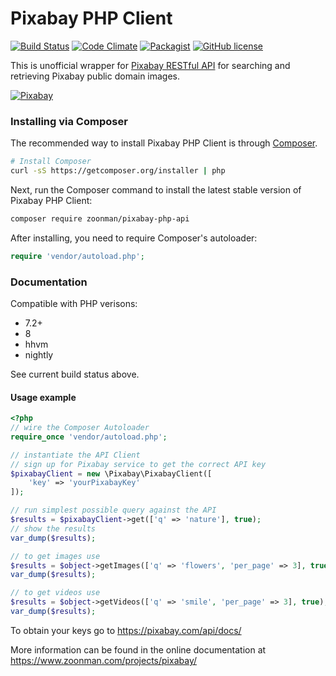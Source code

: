 # Pixabay PHP Client
[![Build Status](https://github.com/zoonman/pixabay-php-api/actions/workflows/php.yml/badge.svg)](https://github.com/zoonman/pixabay-php-api/actions/workflows/php.yml) [![Code Climate](https://codeclimate.com/github/zoonman/pixabay-php-api/badges/gpa.svg)](https://codeclimate.com/github/zoonman/pixabay-php-api) [![Packagist](https://img.shields.io/packagist/dt/zoonman/pixabay-php-api.svg)]() [![GitHub license](https://img.shields.io/github/license/zoonman/pixabay-php-api.svg)]()

This is unofficial wrapper for [Pixabay RESTful API](http://pixabay.com/api/docs/) for searching and retrieving Pixabay public domain images. 

[![Pixabay](https://pixabay.com/static/img/logo.svg)](http://pixabay.com/)

### Installing via Composer

The recommended way to install Pixabay PHP Client is through
[Composer](http://getcomposer.org).

```bash
# Install Composer
curl -sS https://getcomposer.org/installer | php
```

Next, run the Composer command to install the latest stable version of Pixabay PHP Client:

```bash
composer require zoonman/pixabay-php-api
```

After installing, you need to require Composer's autoloader:

```php
require 'vendor/autoload.php';
```

### Documentation

Compatible with PHP verisons:
 - 7.2+
 - 8
 - hhvm
 - nightly

See current build status above.

#### Usage example

```php
<?php
// wire the Composer Autoloader
require_once 'vendor/autoload.php';

// instantiate the API Client
// sign up for Pixabay service to get the correct API key
$pixabayClient = new \Pixabay\PixabayClient([
	'key' => 'yourPixabayKey'
]);

// run simplest possible query against the API
$results = $pixabayClient->get(['q' => 'nature'], true);
// show the results
var_dump($results);

// to get images use
$results = $object->getImages(['q' => 'flowers', 'per_page' => 3], true);
var_dump($results);

// to get videos use
$results = $object->getVideos(['q' => 'smile', 'per_page' => 3], true);
var_dump($results);
```

To obtain your keys go to https://pixabay.com/api/docs/

More information can be found in the online documentation at
https://www.zoonman.com/projects/pixabay/

